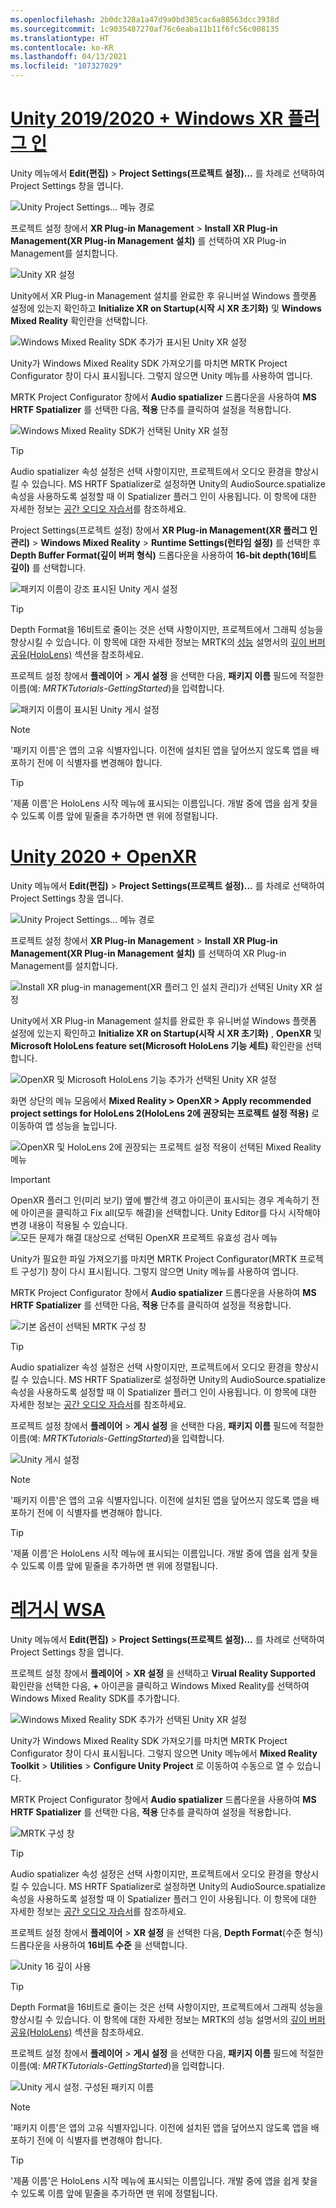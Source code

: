 ```yaml
---
ms.openlocfilehash: 2b0dc328a1a47d9a0bd385cac6a88563dcc3938d
ms.sourcegitcommit: 1c9035487270af76c6eaba11b11f6fc56c008135
ms.translationtype: HT
ms.contentlocale: ko-KR
ms.lasthandoff: 04/13/2021
ms.locfileid: "107327029"
---
```

# <a name="unity-20192020--windows-xr-plugin"></a>[Unity 2019/2020 + Windows XR 플러그 인](#tab/winxr)

Unity 메뉴에서 **Edit(편집)**  > **Project Settings(프로젝트 설정)...** 를 차례로 선택하여 Project Settings 창을 엽니다.

![Unity Project Settings... 메뉴 경로](../images/mr-learning-base/base-02-section5-step2-1.png)

프로젝트 설정 창에서 **XR Plug-in Management** > **Install XR Plug-in Management(XR Plug-in Management 설치)** 를 선택하여 XR Plug-in Management를 설치합니다.

![Unity XR 설정](../images/mr-learning-base/base-02-section5-step2-2.png)

Unity에서 XR Plug-in Management 설치를 완료한 후 유니버설 Windows 플랫폼 설정에 있는지 확인하고 **Initialize XR on Startup(시작 시 XR 초기화)** 및 **Windows Mixed Reality** 확인란을 선택합니다.

![Windows Mixed Reality SDK 추가가 표시된 Unity XR 설정](../images/mr-learning-base/base-02-section5-step2-2-1.png)

Unity가 Windows Mixed Reality SDK 가져오기를 마치면 MRTK Project Configurator 창이 다시 표시됩니다. 그렇지 않으면 Unity 메뉴를 사용하여 엽니다.

MRTK Project Configurator 창에서 **Audio spatializer** 드롭다운을 사용하여 **MS HRTF Spatializer** 를 선택한 다음, **적용** 단추를 클릭하여 설정을 적용합니다.

![Windows Mixed Reality SDK가 선택된 Unity XR 설정](../images/mr-learning-base/base-02-section5-step2-2-2.png)

> [!TIP]
>Audio spatializer 속성 설정은 선택 사항이지만, 프로젝트에서 오디오 환경을 향상시킬 수 있습니다. MS HRTF Spatializer로 설정하면 Unity의 AudioSource.spatialize 속성을 사용하도록 설정할 때 이 Spatializer 플러그 인이 사용됩니다. 이 항목에 대한 자세한 정보는 <a href="https://docs.microsoft.com/windows/mixed-reality/develop/unity/tutorials/unity-spatial-audio-ch1" target="_blank">공간 오디오 자습서</a>를 참조하세요.

Project Settings(프로젝트 설정) 창에서 **XR Plug-in Management(XR 플러그 인 관리)**  > **Windows Mixed Reality** > **Runtime Settings(런타임 설정)** 를 선택한 후 **Depth Buffer Format(깊이 버퍼 형식)** 드롭다운을 사용하여 **16-bit depth(16비트 깊이)** 를 선택합니다.

![패키지 이름이 강조 표시된 Unity 게시 설정](../images/mr-learning-base/base-02-section5-step2-5-1.png)

> [!TIP]
> Depth Format을 16비트로 줄이는 것은 선택 사항이지만, 프로젝트에서 그래픽 성능을 향상시킬 수 있습니다. 이 항목에 대한 자세한 정보는 MRTK의 <a href="https://docs.microsoft.com/windows/mixed-reality/mrtk-unity/performance/perf-getting-started" target="_blank">성능</a> 설명서의 <a href="https://docs.microsoft.com/windows/mixed-reality/mrtk-unity/performance/perf-getting-started#depth-buffer-sharing-hololens" target="_blank">깊이 버퍼 공유(HoloLens)</a> 섹션을 참조하세요.

프로젝트 설정 창에서 **플레이어** > **게시 설정** 을 선택한 다음, **패키지 이름** 필드에 적절한 이름(예: _MRTKTutorials-GettingStarted_)을 입력합니다.

![패키지 이름이 표시된 Unity 게시 설정](../images/mr-learning-base/base-02-section5-step2-7.png)

> [!NOTE]
> '패키지 이름'은 앱의 고유 식별자입니다. 이전에 설치된 앱을 덮어쓰지 않도록 앱을 배포하기 전에 이 식별자를 변경해야 합니다.

> [!TIP]
> '제품 이름'은 HoloLens 시작 메뉴에 표시되는 이름입니다. 개발 중에 앱을 쉽게 찾을 수 있도록 이름 앞에 밑줄을 추가하면 맨 위에 정렬됩니다.

# <a name="unity-2020--openxr"></a>[Unity 2020 + OpenXR](#tab/openxr)

Unity 메뉴에서 **Edit(편집)**  > **Project Settings(프로젝트 설정)...** 를 차례로 선택하여 Project Settings 창을 엽니다.

![Unity Project Settings... 메뉴 경로](../images/mr-learning-base/base-02-section5-step2-1.png)

프로젝트 설정 창에서 **XR Plug-in Management** > **Install XR Plug-in Management(XR Plug-in Management 설치)** 를 선택하여 XR Plug-in Management를 설치합니다.

![Install XR plug-in management(XR 플러그 인 설치 관리)가 선택된 Unity XR 설정](../images/mr-learning-base/base-02-section5-step2-2.png)

Unity에서 XR Plug-in Management 설치를 완료한 후 유니버설 Windows 플랫폼 설정에 있는지 확인하고 **Initialize XR on Startup(시작 시 XR 초기화)** , **OpenXR** 및 **Microsoft HoloLens feature set(Microsoft HoloLens 기능 세트)** 확인란을 선택합니다.

![OpenXR 및 Microsoft HoloLens 기능 추가가 선택된 Unity XR 설정](../images/mr-learning-base/base-02-section5-step2-2-1-openxr.png)

화면 상단의 메뉴 모음에서 **Mixed Reality > OpenXR > Apply recommended project settings for HoloLens 2(HoloLens 2에 권장되는 프로젝트 설정 적용)** 로 이동하여 앱 성능을 높입니다.

![OpenXR 및 HoloLens 2에 권장되는 프로젝트 설정 적용이 선택된 Mixed Reality 메뉴](../images/mr-learning-base/base-02-section5-step2-openxr-2.png)

>[!Important]
>OpenXR 플러그 인(미리 보기) 옆에 빨간색 경고 아이콘이 표시되는 경우 계속하기 전에 아이콘을 클릭하고 Fix all(모두 해결)을 선택합니다. Unity Editor를 다시 시작해야 변경 내용이 적용될 수 있습니다.
>![모든 문제가 해결 대상으로 선택된 OpenXR 프로젝트 유효성 검사 메뉴](../images/mr-learning-base/base-02-section5-step2-openxr-3.png)

Unity가 필요한 파일 가져오기를 마치면 MRTK Project Configurator(MRTK 프로젝트 구성기) 창이 다시 표시됩니다. 그렇지 않으면 Unity 메뉴를 사용하여 엽니다.

MRTK Project Configurator 창에서 **Audio spatializer** 드롭다운을 사용하여 **MS HRTF Spatializer** 를 선택한 다음, **적용** 단추를 클릭하여 설정을 적용합니다.

![기본 옵션이 선택된 MRTK 구성 창](../images/mr-learning-base/base-02-section5-step2-2-2.png)

> [!TIP]
>Audio spatializer 속성 설정은 선택 사항이지만, 프로젝트에서 오디오 환경을 향상시킬 수 있습니다. MS HRTF Spatializer로 설정하면 Unity의 AudioSource.spatialize 속성을 사용하도록 설정할 때 이 Spatializer 플러그 인이 사용됩니다. 이 항목에 대한 자세한 정보는 <a href="https://docs.microsoft.com/windows/mixed-reality/develop/unity/tutorials/unity-spatial-audio-ch1" target="_blank">공간 오디오 자습서</a>를 참조하세요.


프로젝트 설정 창에서 **플레이어** > **게시 설정** 을 선택한 다음, **패키지 이름** 필드에 적절한 이름(예: _MRTKTutorials-GettingStarted_)을 입력합니다.

![Unity 게시 설정](../images/mr-learning-base/base-02-section5-step2-7.png)

> [!NOTE]
> '패키지 이름'은 앱의 고유 식별자입니다. 이전에 설치된 앱을 덮어쓰지 않도록 앱을 배포하기 전에 이 식별자를 변경해야 합니다.

> [!TIP]
> '제품 이름'은 HoloLens 시작 메뉴에 표시되는 이름입니다. 개발 중에 앱을 쉽게 찾을 수 있도록 이름 앞에 밑줄을 추가하면 맨 위에 정렬됩니다.

# <a name="legacy-wsa"></a>[레거시 WSA](#tab/wsa)

Unity 메뉴에서 **Edit(편집)**  > **Project Settings(프로젝트 설정)...** 를 차례로 선택하여 Project Settings 창을 엽니다.

프로젝트 설정 창에서 **플레이어** > **XR 설정** 을 선택하고 **Virual Reality Supported** 확인란을 선택한 다음, **+** 아이콘을 클릭하고 Windows Mixed Reality를 선택하여 Windows Mixed Reality SDK를 추가합니다.

![Windows Mixed Reality SDK 추가가 선택된 Unity XR 설정](../images/mr-learning-base/base-02-section5-step2-4.png)

Unity가 Windows Mixed Reality SDK 가져오기를 마치면 MRTK Project Configurator 창이 다시 표시됩니다. 그렇지 않으면 Unity 메뉴에서 **Mixed Reality Toolkit** > **Utilities** > **Configure Unity Project** 로 이동하여 수동으로 열 수 있습니다.

MRTK Project Configurator 창에서 **Audio spatializer** 드롭다운을 사용하여 **MS HRTF Spatializer** 를 선택한 다음, **적용** 단추를 클릭하여 설정을 적용합니다.

![MRTK 구성 창](../images/mr-learning-base/base-02-section5-step2-5.png)

> [!TIP]
>Audio spatializer 속성 설정은 선택 사항이지만, 프로젝트에서 오디오 환경을 향상시킬 수 있습니다. MS HRTF Spatializer로 설정하면 Unity의 AudioSource.spatialize 속성을 사용하도록 설정할 때 이 Spatializer 플러그 인이 사용됩니다. 이 항목에 대한 자세한 정보는 <a href="//windows/mixed-reality/develop/unity/tutorials/unity-spatial-audio-ch1" target="_blank">공간 오디오 자습서</a>를 참조하세요.

프로젝트 설정 창에서 **플레이어** > **XR 설정** 을 선택한 다음, **Depth Format**(수준 형식) 드롭다운을 사용하여 **16비트 수준** 을 선택합니다.

![Unity 16 깊이 사용](../images/mr-learning-base/base-02-section5-step2-6.png)

> [!TIP]
> Depth Format을 16비트로 줄이는 것은 선택 사항이지만, 프로젝트에서 그래픽 성능을 향상시킬 수 있습니다. 이 항목에 대한 자세한 정보는 MRTK의 성능 설명서의 <a href="/windows/mixed-reality/mrtk-unity/performance/perf-getting-started#single-pass-instanced-rendering" target="_blank">깊이 버퍼 공유(HoloLens)</a> 섹션을 참조하세요.

프로젝트 설정 창에서 **플레이어** > **게시 설정** 을 선택한 다음, **패키지 이름** 필드에 적절한 이름(예: _MRTKTutorials-GettingStarted_)을 입력합니다.

![Unity 게시 설정. 구성된 패키지 이름](../images/mr-learning-base/base-02-section5-step2-7.png)

> [!NOTE]
> '패키지 이름'은 앱의 고유 식별자입니다. 이전에 설치된 앱을 덮어쓰지 않도록 앱을 배포하기 전에 이 식별자를 변경해야 합니다.

> [!TIP]
> '제품 이름'은 HoloLens 시작 메뉴에 표시되는 이름입니다. 개발 중에 앱을 쉽게 찾을 수 있도록 이름 앞에 밑줄을 추가하면 맨 위에 정렬됩니다.
